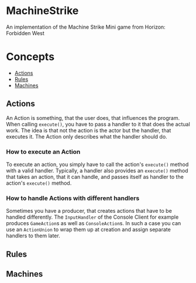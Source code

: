 # MachineStrike
An implementation of the Machine Strike Mini game from Horizon: Forbidden West

# Concepts
- [Actions](#actions)
- [Rules](#rules)
- [Machines](#machines)


## Actions
An Action is something, that the user does, that influences the program.
When calling `execute()`, you have to pass a handler to it that does the actual work.
The idea is that not the action is the actor but the handler, that executes it.
The Action only describes what the handler should do.

### How to execute an Action
To execute an action, you simply have to call the action's `execute()` method with a valid handler.
Typically, a handler also provides an `execute()` method that takes an action, that it can handle,
and passes itself as handler to the action's `execute()` method.

### How to handle Actions with different handlers
Sometimes you have a producer, that creates actions that have to be handled differently.
The `InputHandler` of the Console Client for example produces `GameAction`s
as well as `ConsoleAction`s. In such a case you can use an `ActionUnion` to wrap them up
at creation and assign separate handlers to them later.

## Rules

## Machines
